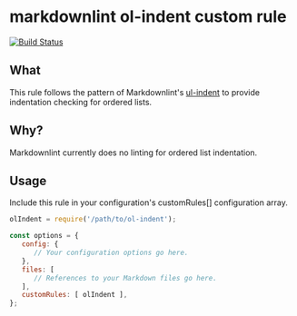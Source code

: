 # markdownlint ol-indent custom rule

[![Build
Status](https://api.travis-ci.com/pbredenberg/markdownlint-ol-indent.svg?branch=master)](https://travis-ci.com/pbredenberg/markdownlint-ol-indent)

## What

This rule follows the pattern of Markdownlint's
[ul-indent](https://github.com/DavidAnson/markdownlint/blob/master/doc/Rules.md#md007---unordered-list-indentation)
to provide indentation checking for ordered lists.

## Why?

Markdownlint currently does no linting for ordered list indentation.

## Usage

Include this rule in your configuration's customRules[] configuration array.

```javascript
olIndent = require('/path/to/ol-indent');

const options = {
   config: {
      // Your configuration options go here.
   },
   files: [
      // References to your Markdown files go here.
   ],
   customRules: [ olIndent ],
};
```

